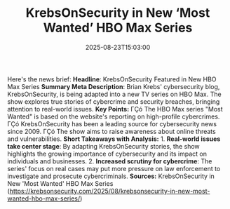 ﻿---
title: "KrebsOnSecurity in New ‘Most Wanted’ HBO Max Series"
date: "2025-08-23T15:03:00"
category: "Markets"
summary: ""
slug: "krebsonsecurity in new most wanted hbo max series"
source_urls:
  - "https://krebsonsecurity.com/2025/08/krebsonsecurity-in-new-most-wanted-hbo-max-series/"
seo:
  title: "KrebsOnSecurity in New ‘Most Wanted’ HBO Max Series | Hash n Hedge"
  description: ""
  keywords: ["news", "markets", "brief"]
---
Here's the news brief:  **Headline**: KrebsOnSecurity Featured in New HBO Max Series  **Summary Meta Description**: Brian Krebs' cybersecurity blog, KrebsOnSecurity, is being adapted into a new TV series on HBO Max. The show explores true stories of cybercrime and security breaches, bringing attention to real-world issues.  **Key Points:**  ΓÇó The HBO Max series "Most Wanted" is based on the website's reporting on high-profile cybercrimes. ΓÇó KrebsOnSecurity has been a leading source for cybersecurity news since 2009. ΓÇó The show aims to raise awareness about online threats and vulnerabilities.  **Short Takeaways with Analysis:**  1. **Real-world issues take center stage**: By adapting KrebsOnSecurity stories, the show highlights the growing importance of cybersecurity and its impact on individuals and businesses. 2. **Increased scrutiny for cybercrime**: The series' focus on real cases may put more pressure on law enforcement to investigate and prosecute cybercriminals.  **Sources:** KrebsOnSecurity in New 'Most Wanted' HBO Max Series (https://krebsonsecurity.com/2025/08/krebsonsecurity-in-new-most-wanted-hbo-max-series/) 
